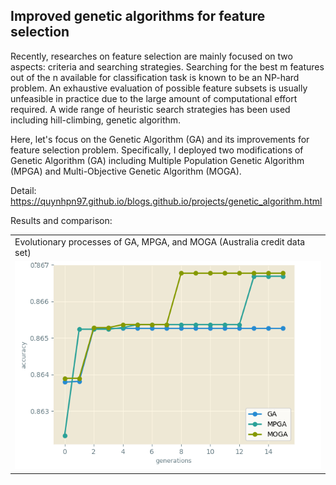 ## Improved genetic algorithms for feature selection

Recently, researches on feature selection are mainly focused on two aspects: criteria and searching strategies. Searching for the best m features out of the n available for classification task is known to be an NP-hard problem. An exhaustive evaluation of possible feature subsets is usually unfeasible in practice due to the large amount of computational effort required. A wide range of heuristic search strategies has been used including hill-climbing, genetic algorithm.

Here, let's focus on the Genetic Algorithm (GA) and its improvements for feature selection problem. Specifically, I deployed two modifications of Genetic Algorithm (GA) including Multiple Population Genetic Algorithm (MPGA) and Multi-Objective Genetic Algorithm (MOGA).

Detail: https://quynhpn97.github.io/blogs.github.io/projects/genetic_algorithm.html

Results and comparison:
<table>
  <tr>
    <td> Evolutionary processes of GA, MPGA, and MOGA (Australia credit data set)
  </tr>
  
  <tr>
    <td> <img src="images/Figure_1.png" alt = "1">
  </tr>
</table>
